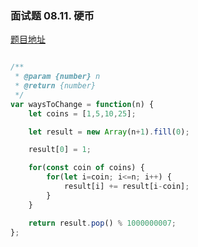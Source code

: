### 面试题 08.11. 硬币

[题目地址](https://leetcode-cn.com/problems/coin-lcci/)

```javascript

/**
 * @param {number} n
 * @return {number}
 */
var waysToChange = function(n) {
    let coins = [1,5,10,25];

    let result = new Array(n+1).fill(0);

    result[0] = 1;

    for(const coin of coins) {
        for(let i=coin; i<=n; i++) {
            result[i] += result[i-coin];
        }
    }

    return result.pop() % 1000000007;
};

```